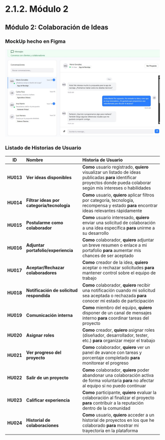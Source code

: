 # 2.1.2. Módulo 2

## Módulo 2: Colaboración de Ideas

### MockUp hecho en Figma
![Mockup del módulo 2](../../../1/1.1/images/mColaboracion.webp)

### Listado de Historias de Usuario

| **ID** | **Nombre** | **Historia de Usuario** |
|:-:|:-|:-|
| **HU013** | **Ver ideas disponibles** | **Como** usuario registrado, **quiero** visualizar un listado de ideas publicadas **para** identificar proyectos donde pueda colaborar según mis intereses o habilidades |
| **HU014** | **Filtrar ideas por categoría/tecnología** | **Como** usuario, **quiero** aplicar filtros por categoría, tecnología, recompensa y estado **para** encontrar ideas relevantes rápidamente |
| **HU015** | **Postularme como colaborador** | **Como** usuario interesado, **quiero** enviar una solicitud de colaboración a una idea específica **para** unirme a su desarrollo |
| **HU016** | **Adjuntar portafolio/experiencia** | **Como** colaborador, **quiero** adjuntar un breve resumen o enlace a mi portafolio **para** aumentar mis chances de ser aceptado |
| **HU017** | **Aceptar/Rechazar colaboradores** | **Como** creador de la idea, **quiero** aceptar o rechazar solicitudes **para** mantener control sobre el equipo de trabajo |
| **HU018** | **Notificación de solicitud respondida** | **Como** colaborador, **quiero** recibir una notificación cuando mi solicitud sea aceptada o rechazada **para** conocer mi estado de participación |
| **HU019** | **Comunicación interna** | **Como** miembro del equipo, **quiero** disponer de un canal de mensajes interno **para** coordinar tareas del proyecto |
| **HU020** | **Asignar roles** | **Como** creador, **quiero** asignar roles (diseñador, desarrollador, tester, etc.) **para** organizar mejor el trabajo |
| **HU021** | **Ver progreso del proyecto** | **Como** colaborador, **quiero** ver un panel de avance con tareas y porcentaje completado **para** monitorear el progreso |
| **HU022** | **Salir de un proyecto** | **Como** colaborador, **quiero** poder abandonar una colaboración activa de forma voluntaria **para** no afectar al equipo si no puedo continuar |
| **HU023** | **Calificar experiencia** | **Como** participante, **quiero** evaluar la colaboración al finalizar el proyecto **para** contribuir a la reputación dentro de la comunidad |
| **HU024** | **Historial de colaboraciones** | **Como** usuario, **quiero** acceder a un historial de proyectos en los que he colaborado **para** mostrar mi trayectoria en la plataforma |

